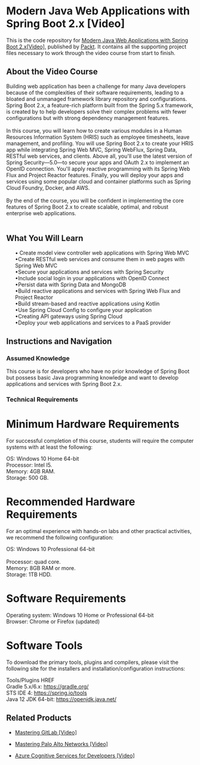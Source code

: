 # Modern Java Web Applications with Spring Boot 2.x [Video]
This is the code repository for [Modern Java Web Applications with Spring Boot 2.x[Video]]( https://www.packtpub.com/programming/modern-java-web-applications-with-spring-boot-2-x-video), published by [Packt](https://www.packtpub.com/?utm_source=github ). It contains all the supporting project files necessary to work through the video course from start to finish.
## About the Video Course	
Building web application has been a challenge for many Java developers because of the complexities of their software requirements, leading to a bloated and unmanaged framework library repository and configurations. Spring Boot 2.x, a feature-rich platform built from the Spring 5.x framework, is created by to help developers solve their complex problems with fewer configurations but with strong dependency management features. <br/><br/>
In this course, you will learn how to create various modules in a Human Resources Information System (HRIS) such as employee timesheets, leave management, and profiling. You will use Spring Boot 2.x to create your HRIS app while integrating Spring Web MVC, Spring WebFlux, Spring Data, RESTful web services, and clients. Above all, you'll use the latest version of Spring Security—5.0—to secure your apps and OAuth 2.x to implement an OpenID connection. You'll apply reactive programming with its Spring Web Flux and Project Reactor features. Finally, you will deploy your apps and services using some popular cloud and container platforms such as Spring Cloud Foundry, Docker, and AWS. <br/><br/>
By the end of the course, you will be confident in implementing the core features of Spring Boot 2.x to create scalable, optimal, and robust enterprise web applications. <br/><br/>
<H2>What You Will Learn</H2>
<DIV class>

<UL>
• Create model view controller web applications with Spring Web MVC<br/>
•Create RESTful web services and consume them in web pages with Spring Web MVC<br/>
•Secure your applications and services with Spring Security<br/>
•Include social login in your applications with OpenID Connect<br/>
•Persist data with Spring Data and MongoDB<br/>
•Build reactive applications and services with Spring Web Flux and Project Reactor<br/>
•Build stream-based and reactive applications using Kotlin<br/>
•Use Spring Cloud Config to configure your application<br/>
•Creating API gateways using Spring Cloud<br/>
•Deploy your web applications and services to a PaaS provider<br/>


</LI></UL></DIV>

## Instructions and Navigation
### Assumed Knowledge
This course is for developers who have no prior knowledge of Spring Boot but possess basic Java programming knowledge and want to develop applications and services with Spring Boot 2.x.

### Technical Requirements
# Minimum Hardware Requirements<br/>
For successful completion of this course, students will require the computer systems with at least the following:<br/>

OS: Windows 10 Home 64-bit<br/>
Processor: Intel I5.<br/>
Memory: 4GB RAM.<br/>
Storage: 500 GB.<br/>

# Recommended Hardware Requirements<br/>
For an optimal experience with hands-on labs and other practical activities, we recommend the following configuration:<br/>

OS: Windows 10 Professional 64-bit<br/><br/>
Processor: quad core.<br/>
Memory: 8GB RAM or more.<br/>
Storage: 1TB HDD.<br/>

# Software Requirements<br/>

Operating system: Windows 10 Home or Professional 64-bit<br/>
Browser: Chrome or Firefox (updated)<br/>

# Software Tools<br/>
To download the primary tools, plugins and compilers, please visit the following site for the installers and installation/configuration instructions:<br/>

Tools/Plugins	HREF<br/>
Gradle 5.x/6.x:	https://gradle.org/<br/>
STS IDE 4:	https://spring.io/tools<br/>
Java 12 JDK 64-bit:	https://openjdk.java.net/<br/>

## Related Products
* [Mastering GitLab [Video]](https://www.packtpub.com/networking-and-servers/mastering-gitlab-video?utm_source=github&utm_medium=repository&utm_campaign=9781789537642)

* [Mastering Palo Alto Networks [Video]](https://www.packtpub.com/networking-and-servers/mastering-palo-alto-networks-video)

* [Azure Cognitive Services for Developers [Video]](https://www.packtpub.com/application-development/azure-cognitive-services-developers-video)
